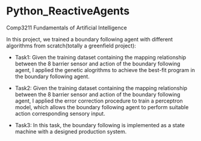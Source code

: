 # Python_ReactiveAgents
Comp3211 Fundamentals of Artificial Intelligence

In this project, we trained a boundary following agent with different algorithms from scratch(totally a greenfield project):

* Task1: Given the training dataset containing the mapping relationship between the 8 barrier sensor and action of the boundary following agent, I applied the genetic alogrithms to achieve the best-fit program in the boundary following agent.

* Task2: Given the training dataset containing the mapping relationship between the 8 barrier sensor and action of the boundary following agent, I applied the error correction procedure to train a perceptron model, which allows the boundary following agent to perform suitable action corresponding sensory input.

* Task3: In this task, the boundary following is implemented as a state machine with a designed production system.
